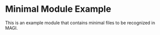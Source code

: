 # Minimal Module Example

This is an example module that contains minimal files to be recognized in MAGI.

